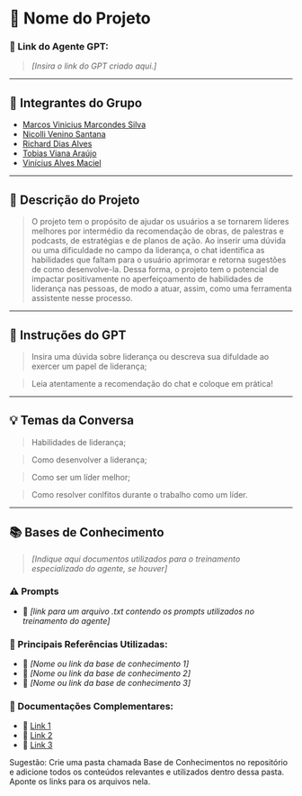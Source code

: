 # **🚀 Nome do Projeto**

### **🔗 Link do Agente GPT:**  
> _[Insira o link do GPT criado aqui.]_

---

## **👥 Integrantes do Grupo**  
- [Marcos Vinicius Marcondes Silva](https://www.linkedin.com/in/marcos-vinicius-m-silva/)
- [Nicolli Venino Santana](#)
- [Richard Dias Alves](#)
- [Tobias Viana Araújo](#)
- [Vinícius Alves Maciel](#)
---

## **📄 Descrição do Projeto**  
> O projeto tem o propósito de ajudar os usuários a se tornarem líderes melhores por intermédio da recomendação de obras, de palestras e podcasts, de estratégias e de planos de ação. Ao inserir uma dúvida ou uma dificuldade no campo da liderança, o chat identifica as habilidades que faltam para o usuário aprimorar e retorna sugestões de como desenvolve-la. Dessa forma, o projeto tem o potencial de impactar positivamente no aperfeiçoamento de habilidades de liderança nas pessoas, de modo a atuar, assim, como uma ferramenta assistente nesse processo.

---

## **🤖 Instruções do GPT** 
> Insira uma dúvida sobre liderança ou descreva sua difuldade ao exercer um papel de liderança;

> Leia atentamente a recomendação do chat e coloque em prática!
---

## **💡 Temas da Conversa** 
> Habilidades de liderança;

> Como desenvolver a liderança;

> Como ser um líder melhor;

> Como resolver conlfitos durante o trabalho como um líder.
---

## **📚 Bases de Conhecimento**  
> _[Indique aqui documentos utilizados para o treinamento especializado do agente, se houver]_
### **⚠️ Prompts**
- 📗 _[link para um arquivo .txt contendo os prompts utilizados no treinamento do agente]_

### **📘 Principais Referências Utilizadas:**  
- 📗 _[Nome ou link da base de conhecimento 1]_  
- 📙 _[Nome ou link da base de conhecimento 2]_  
- 📕 _[Nome ou link da base de conhecimento 3]_  

### **📖 Documentações Complementares:**  
- 🔗 [Link 1](#)  
- 🔗 [Link 2](#)  
- 🔗 [Link 3](#)  


Sugestão: Crie uma pasta chamada Base de Conhecimentos no repositório e adicione todos os conteúdos relevantes e utilizados dentro dessa pasta. Aponte os links para os arquivos nela.

